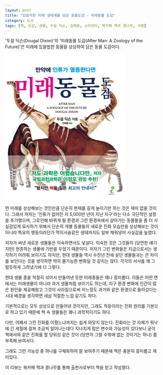 ```yaml
---
layout: post
title: "있음직한 미래 생태계를 담은 동물도감 - 미래동물 도감"
category: 도서
tags: [책, 도감, 생물, 두걸 딕슨, 김해용, 소미아이, 북카페 책과 콩나무, 서평]
---
```


'두걸 딕슨(Dougal Dixon)'의
'미래동물 도감(After Man: A Zoology of the Future)'은
미래에 있을법한 동물을 상상하여 담은 동물 도감이다.

![표지](/images/book/after-man-a-zoology-of-the-future-book-h480.jpg)

먼 미래를 상상해보는 것인만큼 단순히 현재를 길게 늘이기만 하는 것은 재미 없을 것이다.
그래서 저자는 '인류가 없어진 지 5,000만 년이 지난 지구'라는 다소 극단적인 설정을 추가했으며,
그로인해 바뀌게 될 환경과 그런 환경속에서 살아가는 동물들을 좀 더 사실감있게 묘사하기 위해서
단순히 개별 동물들의 새로운 진화 모습만을 상상해보는 것이 아니라
특유의 행동이라던가 먹이사슬같은 생태까지도 일부 채워넣어 사실감을 높였다.

저자가 써낸 새로운 생물들은 익숙하면서도 낯설다.
익숙한 것은 그것들이 (당연한 얘기지만) 현존하는 생물에 기반을 두었기 때문이다.
저자가 그린 변화들은 지금으로서는 생각하기 어려뤄 보이기도 하지만,
현대 생물들 역시 수천년 전에 살던 생물들과는 큰 차이를 보인다는 것을 생각하면
딱히 불가능한 변화일 것 같지는 않다.
각각의 서사를 꽤 그럴듯하게 그려냈기에 더 그렇다.

현대 생물 종을 적절히 섞어서 만들어낸 듯한 미래종들은 꽤나 흥미롭다.
이들은 어떤 면에서는 미래생물이 아니라 과거 생물처럼 보이기도 하는데,
지구 환경 변화에 인간이 많은 원인을 제공해왔고
그것이 사라짐으로써 어느정도 과거와 같은 환경으로 돌아갔다는 시대 배경을 생각하면
새삼 적절한 느낌 같기도 하다.

기본적으로는 모두 상상으로 만들어낸 것이지만,
그래도 적응이라는 진화 원리를 기본으로 하고 있기 때문에 책 속 생물들은 꽤나 과학적이기도 하다.

다만, 어째서 그런 진화를 이뤘느냐까지는 쉽게 와닿지 않는다.
진화라는 것 자체가 워낙에 긴 세월에 걸쳐 조금씩 일어나는데다
지나치게 많은 변수와 가능성이 있다보니
굳이 책에서와 같은 진화를 할 당위성 같은 것이 (당연히 그럴 수밖에 없는 것이기는 하나) 좀 부족해 보여서다.

그래도 그런 가능성 중 하나를 구체화하여 잘 보여주기 때문에
책은 충분히 흥미롭고 재미있다.



<div class="im im-info">
이 리뷰는 북카페 책과 콩나무를 통해 출판사로부터 책을 받고 작성했다.
</div>
